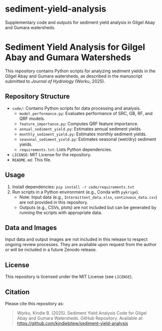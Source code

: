 
# sediment-yield-analysis
Supplementary code and outputs for sediment yield analysis in Gilgel Abay and Gumara watersheds.

# Sediment Yield Analysis for Gilgel Abay and Gumara Watersheds

This repository contains Python scripts for analyzing sediment yields in the Gilgel Abay and Gumara watersheds, as described in the manuscript submitted to *Journal of Hydrology* (Worku, 2025).

## Repository Structure
- `code/`: Contains Python scripts for data processing and analysis.
  - `model_performance.py`: Evaluates performance of SRC, GB, RF, and QRF models.
  - `feature_importance.py`: Computes QRF feature importance.
  - `annual_sediment_yield.py`: Estimates annual sediment yields.
  - `monthly_sediment_yield.py`: Estimates monthly sediment yields.
  - `seasonal_sediment_yield.py`: Estimates seasonal (wet/dry) sediment yields.
  - `requirements.txt`: Lists Python dependencies.
- `LICENSE`: MIT License for the repository.
- `README.md`: This file.

## Usage
1. Install dependencies: `pip install -r code/requirements.txt`
2. Run scripts in a Python environment (e.g., Conda with `pykrige`).
   - Note: Input data (e.g., `Intermittent_data.xlsx`, `continuous_data.csv`) are not provided in this repository.
   - Outputs (e.g., CSVs, plots) are not included but can be generated by running the scripts with appropriate data.

## Data and Images
Input data and output images are not included in this release to respect ongoing review processes. They are available upon request from the author or will be included in a future Zenodo release.

## License
This repository is licensed under the MIT License (see `LICENSE`).

## Citation
Please cite this repository as:
> Worku, Kindie B. (2025). Sediment Yield Analysis Code for Gilgel Abay and Gumara Watersheds. GitHub Repository. Available at: https://github.com/kindiebitew/sediment-yield-analysis


